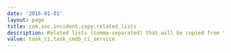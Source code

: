 ```yaml
---
date: '2016-01-01'
layout: page
title: com.snc.incident.copy.related_lists
description: Related lists (comma-separated) that will be copied from the originating incident 
value: task_ci,task_cmdb_ci_service 
---
```

